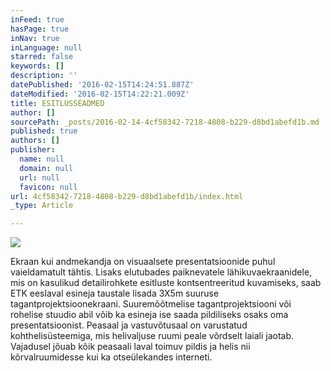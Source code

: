 ```yaml
---
inFeed: true
hasPage: true
inNav: true
inLanguage: null
starred: false
keywords: []
description: ''
datePublished: '2016-02-15T14:24:51.887Z'
dateModified: '2016-02-15T14:22:21.009Z'
title: ESITLUSSEADMED
author: []
sourcePath: _posts/2016-02-14-4cf58342-7218-4808-b229-d8bd1abefd1b.md
published: true
authors: []
publisher:
  name: null
  domain: null
  url: null
  favicon: null
url: 4cf58342-7218-4808-b229-d8bd1abefd1b/index.html
_type: Article

---
```

![](https://the-grid-user-content.s3-us-west-2.amazonaws.com/a08b80d4-6a05-41ae-a74b-f4cde4cd270c.jpg)

Ekraan kui andmekandja on visuaalsete presentatsioonide puhul vaieldamatult tähtis. Lisaks elutubades paiknevatele 
lähikuvaekraanidele, mis on kasulikud detailirohkete esitluste kontsentreeritud kuvamiseks, saab ETK eeslaval esineja
taustale lisada 3X5m suuruse tagantprojektsioonekraani. Suuremõõtmelise tagantprojektsiooni või rohelise stuudio abil võib 
ka esineja ise saada pildiliseks osaks oma presentatsioonist. Peasaal ja vastuvõtusaal on varustatud kohthelisüsteemiga, mis 
helivaljuse ruumi peale võrdselt laiali jaotab. Vajadusel jõuab kõik peasaali laval toimuv pildis ja helis nii kõrvalruumidesse
kui ka otseülekandes interneti.
